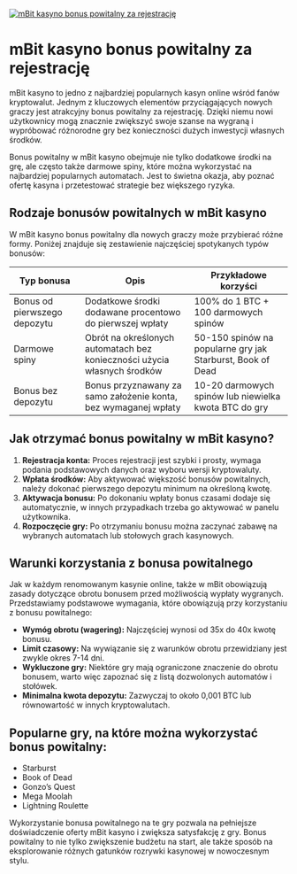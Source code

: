 [![mBit kasyno bonus powitalny za rejestrację](https://123-caf.pages.dev/gitsignup.png)](https://vrmoo.ru/Bt82HjjY)

<h1>mBit kasyno bonus powitalny za rejestrację</h1> <p>mBit kasyno to jedno z najbardziej popularnych kasyn online wśród fanów kryptowalut. Jednym z kluczowych elementów przyciągających nowych graczy jest atrakcyjny bonus powitalny za rejestrację. Dzięki niemu nowi użytkownicy mogą znacznie zwiększyć swoje szanse na wygraną i wypróbować różnorodne gry bez konieczności dużych inwestycji własnych środków.</p> <p>Bonus powitalny w mBit kasyno obejmuje nie tylko dodatkowe środki na grę, ale często także darmowe spiny, które można wykorzystać na najbardziej popularnych automatach. Jest to świetna okazja, aby poznać ofertę kasyna i przetestować strategie bez większego ryzyka.</p> <h2>Rodzaje bonusów powitalnych w mBit kasyno</h2> <p>W mBit kasyno bonus powitalny dla nowych graczy może przybierać różne formy. Poniżej znajduje się zestawienie najczęściej spotykanych typów bonusów:</p> <table>   <thead>     <tr>       <th>Typ bonusa</th>       <th>Opis</th>       <th>Przykładowe korzyści</th>     </tr>   </thead>   <tbody>     <tr>       <td>Bonus od pierwszego depozytu</td>       <td>Dodatkowe środki dodawane procentowo do pierwszej wpłaty</td>       <td>100% do 1 BTC + 100 darmowych spinów</td>     </tr>     <tr>       <td>Darmowe spiny</td>       <td>Obrót na określonych automatach bez konieczności użycia własnych środków</td>       <td>50-150 spinów na popularne gry jak Starburst, Book of Dead</td>     </tr>     <tr>       <td>Bonus bez depozytu</td>       <td>Bonus przyznawany za samo założenie konta, bez wymaganej wpłaty</td>       <td>10-20 darmowych spinów lub niewielka kwota BTC do gry</td>     </tr>   </tbody> </table> <h2>Jak otrzymać bonus powitalny w mBit kasyno?</h2> <ol>   <li><strong>Rejestracja konta:</strong> Proces rejestracji jest szybki i prosty, wymaga podania podstawowych danych oraz wyboru wersji kryptowaluty.</li>   <li><strong>Wpłata środków:</strong> Aby aktywować większość bonusów powitalnych, należy dokonać pierwszego depozytu minimum na określoną kwotę.</li>   <li><strong>Aktywacja bonusu:</strong> Po dokonaniu wpłaty bonus czasami dodaje się automatycznie, w innych przypadkach trzeba go aktywować w panelu użytkownika.</li>   <li><strong>Rozpoczęcie gry:</strong> Po otrzymaniu bonusu można zaczynać zabawę na wybranych automatach lub stołowych grach kasynowych.</li> </ol> <h2>Warunki korzystania z bonusa powitalnego</h2> <p>Jak w każdym renomowanym kasynie online, także w mBit obowiązują zasady dotyczące obrotu bonusem przed możliwością wypłaty wygranych. Przedstawiamy podstawowe wymagania, które obowiązują przy korzystaniu z bonusu powitalnego:</p> <ul>   <li><strong>Wymóg obrotu (wagering):</strong> Najczęściej wynosi od 35x do 40x kwotę bonusu.</li>   <li><strong>Limit czasowy:</strong> Na wywiązanie się z warunków obrotu przewidziany jest zwykle okres 7-14 dni.</li>   <li><strong>Wykluczone gry:</strong> Niektóre gry mają ograniczone znaczenie do obrotu bonusem, warto więc zapoznać się z listą dozwolonych automatów i stołówek.</li>   <li><strong>Minimalna kwota depozytu:</strong> Zazwyczaj to około 0,001 BTC lub równowartość w innych kryptowalutach.</li> </ul> <h2>Popularne gry, na które można wykorzystać bonus powitalny:</h2> <ul>   <li>Starburst</li>   <li>Book of Dead</li>   <li>Gonzo’s Quest</li>   <li>Mega Moolah</li>   <li>Lightning Roulette</li> </ul> <p>Wykorzystanie bonusa powitalnego na te gry pozwala na pełniejsze doświadczenie oferty mBit kasyno i zwiększa satysfakcję z gry. Bonus powitalny to nie tylko zwiększenie budżetu na start, ale także sposób na eksplorowanie różnych gatunków rozrywki kasynowej w nowoczesnym stylu.</p>